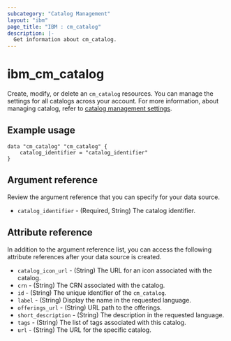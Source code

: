 ```yaml
---
subcategory: "Catalog Management"
layout: "ibm"
page_title: "IBM : cm_catalog"
description: |-
  Get information about cm_catalog.
---
```


# ibm_cm_catalog

Create, modify, or delete an `cm_catalog` resources. You can manage the settings for all catalogs across your account. For more information, about managing catalog, refer to [catalog management settings](https://cloud.ibm.com/docs/account?topic=account-account-getting-started).


## Example usage

```
data "cm_catalog" "cm_catalog" {
	catalog_identifier = "catalog_identifier"
}
```

## Argument reference
Review the argument reference that you can specify for your data source. 
 
- `catalog_identifier` - (Required, String) The catalog identifier.


## Attribute reference
In addition to the argument reference list, you can access the following attribute references after your data source is created.

- `catalog_icon_url` - (String) The URL for an icon associated with the catalog.
- `crn` - (String) The CRN associated with the catalog.
- `id` - (String) The unique identifier of the `cm_catalog`.
- `label` - (String) Display the name in the requested language.
- `offerings_url` - (String) URL path to the offerings.
- `short_description` - (String) The description in the requested language.
- `tags` - (String) The list of tags associated with this catalog.
- `url` - (String) The URL for the specific catalog.

